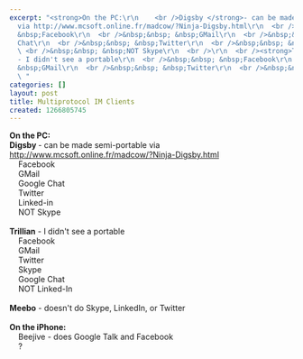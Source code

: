 ```yaml
---
excerpt: "<strong>On the PC:\r\n    <br />Digsby </strong>- can be made semi-portable
  via http://www.mcsoft.online.fr/madcow/?Ninja-Digsby.html\r\n  <br />&nbsp;&nbsp;
  &nbsp;Facebook\r\n  <br />&nbsp;&nbsp; &nbsp;GMail\r\n  <br />&nbsp;&nbsp; &nbsp;Google
  Chat\r\n  <br />&nbsp;&nbsp; &nbsp;Twitter\r\n  <br />&nbsp;&nbsp; &nbsp;Linked-in\r\n
  \ <br />&nbsp;&nbsp; &nbsp;NOT Skype\r\n  <br />\r\n  <br /><strong>Trillian</strong>
  - I didn't see a portable\r\n  <br />&nbsp;&nbsp; &nbsp;Facebook\r\n  <br />&nbsp;&nbsp;
  &nbsp;GMail\r\n  <br />&nbsp;&nbsp; &nbsp;Twitter\r\n  <br />&nbsp;&nbsp; &nbsp;Skype\r\n
  \ "
categories: []
layout: post
title: Multiprotocol IM Clients
created: 1266805745
---
```

<strong>On the PC:
    <br />Digsby </strong>- can be made semi-portable via http://www.mcsoft.online.fr/madcow/?Ninja-Digsby.html
  <br />&nbsp;&nbsp; &nbsp;Facebook
  <br />&nbsp;&nbsp; &nbsp;GMail
  <br />&nbsp;&nbsp; &nbsp;Google Chat
  <br />&nbsp;&nbsp; &nbsp;Twitter
  <br />&nbsp;&nbsp; &nbsp;Linked-in
  <br />&nbsp;&nbsp; &nbsp;NOT Skype
  <br />
  <br /><strong>Trillian</strong> - I didn't see a portable
  <br />&nbsp;&nbsp; &nbsp;Facebook
  <br />&nbsp;&nbsp; &nbsp;GMail
  <br />&nbsp;&nbsp; &nbsp;Twitter
  <br />&nbsp;&nbsp; &nbsp;Skype
  <br />&nbsp;&nbsp; &nbsp;Google Chat
  <br />&nbsp;&nbsp; &nbsp;NOT Linked-In
  <br />
  <br /><strong>Meebo</strong> - doesn't do Skype, LinkedIn, or Twitter
  <br />
  <br /><strong>On the iPhone:</strong>
  <br />&nbsp;&nbsp;&nbsp; Beejive - does Google Talk and Facebook
  <br />&nbsp;&nbsp;&nbsp; ?
  <br />
